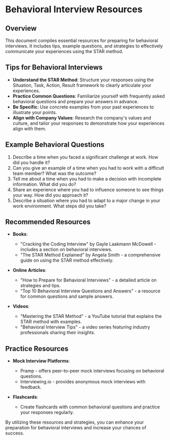 # Behavioral Interview Resources

## Overview
This document compiles essential resources for preparing for behavioral interviews. It includes tips, example questions, and strategies to effectively communicate your experiences using the STAR method.

## Tips for Behavioral Interviews
- **Understand the STAR Method**: Structure your responses using the Situation, Task, Action, Result framework to clearly articulate your experiences.
- **Practice Common Questions**: Familiarize yourself with frequently asked behavioral questions and prepare your answers in advance.
- **Be Specific**: Use concrete examples from your past experiences to illustrate your points.
- **Align with Company Values**: Research the company's values and culture, and tailor your responses to demonstrate how your experiences align with them.

## Example Behavioral Questions
1. Describe a time when you faced a significant challenge at work. How did you handle it?
2. Can you give an example of a time when you had to work with a difficult team member? What was the outcome?
3. Tell me about a time when you had to make a decision with incomplete information. What did you do?
4. Share an experience where you had to influence someone to see things your way. How did you approach it?
5. Describe a situation where you had to adapt to a major change in your work environment. What steps did you take?

## Recommended Resources
- **Books**:
  - "Cracking the Coding Interview" by Gayle Laakmann McDowell - includes a section on behavioral interviews.
  - "The STAR Method Explained" by Angela Smith - a comprehensive guide on using the STAR method effectively.

- **Online Articles**:
  - "How to Prepare for Behavioral Interviews" - a detailed article on strategies and tips.
  - "Top 10 Behavioral Interview Questions and Answers" - a resource for common questions and sample answers.

- **Videos**:
  - "Mastering the STAR Method" - a YouTube tutorial that explains the STAR method with examples.
  - "Behavioral Interview Tips" - a video series featuring industry professionals sharing their insights.

## Practice Resources
- **Mock Interview Platforms**:
  - Pramp - offers peer-to-peer mock interviews focusing on behavioral questions.
  - Interviewing.io - provides anonymous mock interviews with feedback.

- **Flashcards**:
  - Create flashcards with common behavioral questions and practice your responses regularly.

By utilizing these resources and strategies, you can enhance your preparation for behavioral interviews and increase your chances of success.